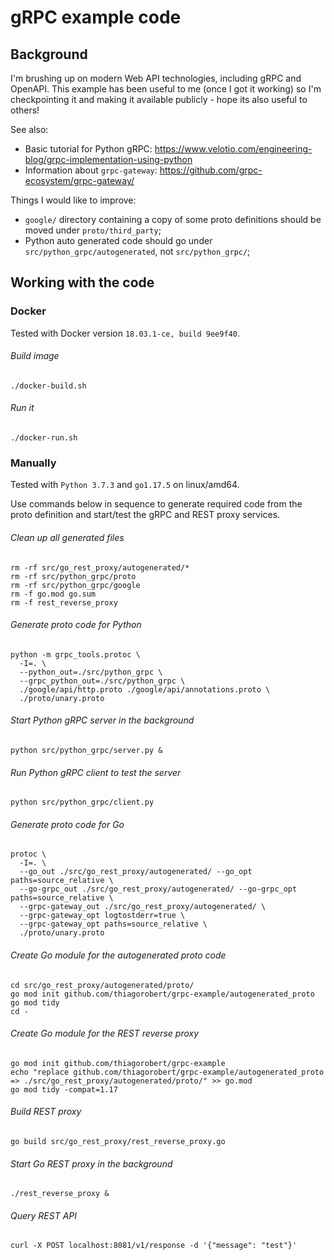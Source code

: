 # gRPC example code

## Background

I'm brushing up on modern Web API technologies, including gRPC and OpenAPI.
This example has been useful to me (once I got it working) so I'm checkpointing
it and making it available publicly - hope its also useful to others!

See also:
*   Basic tutorial for Python gRPC:
https://www.velotio.com/engineering-blog/grpc-implementation-using-python
*   Information about `grpc-gateway`:
https://github.com/grpc-ecosystem/grpc-gateway/

Things I would like to improve:
*   `google/` directory containing a copy of some proto definitions should be moved under `proto/third_party`;
*   Python auto generated code should go under `src/python_grpc/autogenerated`,
not `src/python_grpc/`;


## Working with the code

### Docker

Tested with Docker version `18.03.1-ce, build 9ee9f40`.

###### Build image
```
./docker-build.sh
```

###### Run it
```
./docker-run.sh
```

### Manually

Tested with `Python 3.7.3` and `go1.17.5` on linux/amd64.

Use commands below in sequence to generate required code from the proto
definition and start/test the gRPC and REST proxy services.

###### Clean up all generated files
```
rm -rf src/go_rest_proxy/autogenerated/*
rm -rf src/python_grpc/proto
rm -rf src/python_grpc/google
rm -f go.mod go.sum
rm -f rest_reverse_proxy
```

###### Generate proto code for Python
```
python -m grpc_tools.protoc \
  -I=. \
  --python_out=./src/python_grpc \
  --grpc_python_out=./src/python_grpc \
  ./google/api/http.proto ./google/api/annotations.proto \
  ./proto/unary.proto
```

###### Start Python gRPC server in the background
```
python src/python_grpc/server.py &
```

######  Run Python gRPC client to test the server
```
python src/python_grpc/client.py
```

###### Generate proto code for Go
```
protoc \
  -I=. \
  --go_out ./src/go_rest_proxy/autogenerated/ --go_opt paths=source_relative \
  --go-grpc_out ./src/go_rest_proxy/autogenerated/ --go-grpc_opt paths=source_relative \
  --grpc-gateway_out ./src/go_rest_proxy/autogenerated/ \
  --grpc-gateway_opt logtostderr=true \
  --grpc-gateway_opt paths=source_relative \
  ./proto/unary.proto
```

######  Create Go module for the autogenerated proto code
```
cd src/go_rest_proxy/autogenerated/proto/
go mod init github.com/thiagorobert/grpc-example/autogenerated_proto
go mod tidy
cd -
```

######  Create Go module for the REST reverse proxy
```
go mod init github.com/thiagorobert/grpc-example
echo "replace github.com/thiagorobert/grpc-example/autogenerated_proto => ./src/go_rest_proxy/autogenerated/proto/" >> go.mod
go mod tidy -compat=1.17
```

######  Build REST proxy
```
go build src/go_rest_proxy/rest_reverse_proxy.go
```

######  Start Go REST proxy in the background
```
./rest_reverse_proxy &
```

######  Query REST API
```
curl -X POST localhost:8081/v1/response -d '{"message": "test"}'
```
